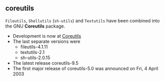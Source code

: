 ## coreutils

`Fileutils`, `Shellutils` (`sh-utils`) and `Textutils` have been combined into the GNU **Coreutils** package. 
- Development is now at [Coreutils](https://www.gnu.org/software/coreutils/)
- The last separate versions were
  - fileutils-4.1.11
  - textutils-2.1
  - sh-utils-2.0.15
- The latest release coreutils-9.5
- The first major release of coreutils-5.0 was announced on Fri, 4 April 2003


